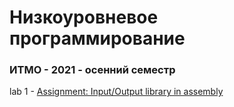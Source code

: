 # Низкоуровневое программирование
### ИТМО - 2021 - осенний семестр

lab 1 - [Assignment: Input/Output library in assembly](https://github.com/DamirJann/low_level_programming/tree/lab1)
